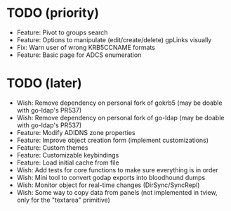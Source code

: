 # TODO (priority)

* Feature: Pivot to groups search
* Feature: Options to manipulate (edit/create/delete) gpLinks visually
* Fix: Warn user of wrong KRB5CCNAME formats
* Feature: Basic page for ADCS enumeration

# TODO (later)

* Wish: Remove dependency on personal fork of gokrb5 (may be doable with go-ldap's PR537)
* Wish: Remove dependency on personal fork of go-ldap (may be doable with go-ldap's PR537)
* Feature: Modify ADIDNS zone properties
* Feature: Improve object creation form (implement customizations)
* Feature: Custom themes
* Feature: Customizable keybindings
* Feature: Load initial cache from file
* Wish: Add tests for core functions to make sure everything is in order
* Wish: Mini tool to convert godap exports into bloodhound dumps
* Wish: Monitor object for real-time changes (DirSync/SyncRepl)
* Wish: Some way to copy data from panels (not implemented in tview, only for the "textarea" primitive)